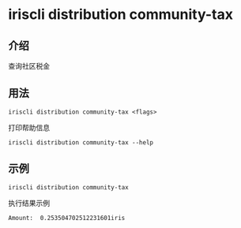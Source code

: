 # iriscli distribution community-tax

## 介绍

查询社区税金

## 用法

```
iriscli distribution community-tax <flags>
```

打印帮助信息

```
iriscli distribution community-tax --help
```

## 示例

```
iriscli distribution community-tax
```

执行结果示例

```
Amount:  0.253504702512231601iris
```